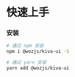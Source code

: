 # 快速上手

### 安装

```bash
# 通过 npm 安装
npm i @wozjs/kiva-ui -S

# 通过 yarn 安装
yarn add @wozjs/kiva-ui
```

